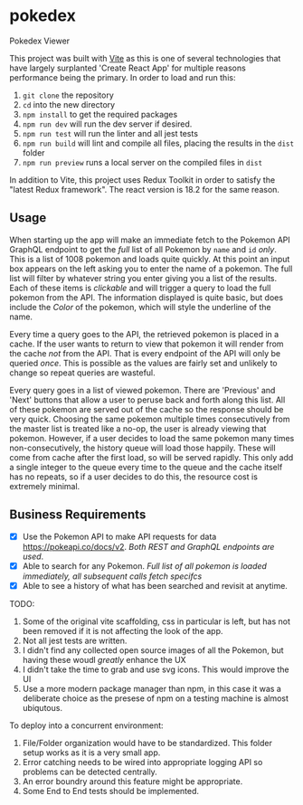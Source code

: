 # pokedex

Pokedex Viewer

This project was built with [Vite](https://vitejs.dev/) as this is one of several technologies that have 
largely surplanted 'Create React App' for multiple reasons performance being the primary. In order to 
load and run this:

1. `git clone` the repository
2. `cd` into the new directory
3. `npm install` to get the required packages
4. `npm run dev` will run the dev server if desired. 
5. `npm run test` will run the linter and all jest tests
6. `npm run build` will lint and compile all files, placing the results in the `dist` folder
7. `npm run preview` runs a local server on the compiled files in `dist`


In addition to Vite, this project uses Redux Toolkit in order to satisfy the "latest Redux framework". 
The react version is 18.2 for the same reason.

## Usage

When starting up the app will make an immediate fetch to the Pokemon API GraphQL endpoint to get the *full* list of all Pokemon
by `name` and `id` *only*. This is a list of 1008 pokemon and loads quite quickly. At this point an input box appears on the left asking you to enter the name of a pokemon. The full list will filter by whatever string you enter giving you a list of the
results. Each of these items is *clickable* and will trigger a query to load the full pokemon from the API. The information displayed is quite basic, but does include the *Color* of the pokemon, which will style the underline of the name.

Every time a query goes to the API, the retrieved pokemon is placed in a cache. If the user wants to return to view that pokemon it will render from the cache *not* from the API. That is every endpoint of the API will only be queried *once*. This is possible as the values are fairly set and unlikely to change so repeat queries are wasteful. 

Every query goes in a list of viewed pokemon. There are 'Previous' and 'Next' buttons that allow a user to peruse back and forth along this list. All of these pokemon are served out of the cache so the response should be very quick. Choosing the same pokemon multiple times consecutively from the master list is treated like a no-op, the user is already viewing that pokemon. However, if a user decides to load the same pokemon many times non-consecutively, the history queue will load those happily. These will come from cache after the first load, so will be served rapidly. This only add a single integer to the queue every time to the queue and the cache itself has no repeats, so if a user decides to do this, the resource cost is extremely minimal. 

## Business Requirements
- [x] Use the Pokemon API to make API requests for data https://pokeapi.co/docs/v2. _Both REST and GraphQL endpoints are used_.
- [x] Able to search for any Pokemon. _Full list of all pokemon is loaded immediately, all subsequent calls fetch specifcs_
- [x] Able to see a history of what has been searched and revisit at anytime.

TODO:
1. Some of the original vite scaffolding, css in particular is left, but has not been removed if it is not affecting the look of the app. 
2. Not all jest tests are written. 
3. I didn't find any collected open source images of all the Pokemon, but having these woudl *greatly* enhance the UX
4. I didn't take the time to grab and use svg icons. This would improve the UI
5. Use a more modern package manager than npm, in this case it was a deliberate choice as the presese of npm on a testing machine is almost ubiqutous. 


To deploy into a concurrent environment:
1. File/Folder organization would have to be standardized. This folder setup works as it is a very small app.
2. Error catching needs to be wired into appropriate logging API so problems can be detected centrally. 
3. An error boundry around this feature might be appropriate. 
4. Some End to End tests should be implemented.

